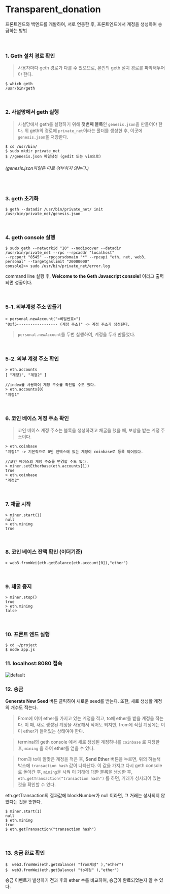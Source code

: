 # Transparent_donation
프론트엔드와 백엔드를 개발하여, 서로 연동한 후, 프론트엔드에서 계정을 생성하여 송금하는 방법
<br><br><br>
### 1. Geth 설치 경로 확인
> 사용자마다 geth 경로가 다를 수 있으므로, 본인의 geth 설치 경로를 파악해두어야 한다.
    
    $ which geth
    /usr/bin/geth

<br>

### 2. 사설망에서 geth 실행
> 사설망에서 geth를 실행하기 위해 **첫번째 블록**인 `genesis.json`을 만들어야 한다.
  위 geth의 경로에 `private_net`이라는 폴더를 생성한 후, 이곳에 `genesis.json`을 저장한다.

    $ cd /usr/bin/
    $ sudo mkdir private_net
    $ //genesis.json 파일생성 (gedit 또는 vim으로)

###### (genesis.json파일은 따로 첨부하지 않는다.)

<br>

### 3. geth 초기화
    
    $ geth --datadir /usr/bin/private_net/ init /usr/bin/private_net/genesis.json
    
<br>

### 4. geth console 실행

    $ sudo geth --networkid "10" --nodiscover --datadir /usr/bin/private_net --rpc --rpcaddr "localhost" 
    --rpcport "8545" --rpccorsdomain "*" --rpcapi "eth, net, web3, personal" --targetgaslimit "20000000"
    console2>> sudo /usr/bin/private_net/error.log
    
command line 실행 후, **Welcome to the Geth Javascript console!** 이라고 출력되면 성공이다.

<br>

### 5-1. 외부계정 주소 만들기

    > personal.newAccount("<비밀번호>")
    "0xf5------------------ (계정 주소)" -> 계정 주소가 생성된다.

> `personal.newAccount`를 두번 실행하여, 계정을 두개 만들었다.

<br>

### 5-2. 외부 계정 주소 확인

    > eth.accounts
    [ "계정1", "계정2" ]
    
    //index를 사용하여 계정 주소를 확인할 수도 있다.
    > eth.accounts[0]
    "계정1"
 
<br>

### 6. 코인 베이스 계정 주소 확인
> 코인 베이스 계정 주소는 블록을 생성하려고 채굴을 했을 때, 보상을 받는 계정 주소이다.

    > eth.coinbase
    "계정1" -> 기본적으로 0번 인덱스에 있는 계정이 coinbase로 등록 되어있다.
    
    //코인 베이스의 계정 주소를 변경할 수도 있다.
    > miner.setEtherbase(eth.accounts[1])
    true
    > eth.coinbase
    "계정2"

<br>

### 7. 채굴 시작

    > miner.start(1)
    null
    > eth.mining
    true

<br>

### 8. 코인 베이스 잔액 확인 (이더기준)

    > web3.fromWei(eth.getBalance(eth.account[0]),"ether")
    
<br>

### 9. 채굴 중지

    > miner.stop()
    true
    > eth.mining
    false
    
<br>

### 10. 프론트 엔드 실행

    $ cd ~/project
    $ node app.js

### 11. localhost:8080 접속
![default](https://user-images.githubusercontent.com/19389288/48009120-5b50d680-e15e-11e8-851f-b455a4df46a3.PNG)

### 12. 송금
**Generate New Seed** 버튼 클릭하여 새로운 seed를 받는다. 또한, 새로 생성할 계정의 개수도 적는다.

> From에 이미 ether를 가지고 있는 계정을 적고, to에 ether를 받을 계정을 적는다. 
이 때, 새로 생성된 계정을 사용해서 적어도 되지만, from에 적힐 계정에는 이미 ether가 들어있는 상태여야 한다.

> terminal의 geth console 에서 새로 생성된 계정하나를 `coinbase` 로 지정한 후, `mining` 을 하여 ether를 얻을 수 있다.

> from과 to에 알맞은 계정을 적은 후, **Send Ether** 버튼을 누르면, 
위의 하늘색 박스에 `transaction hash` 값이 나타난다. 이 값을 가지고 다시 geth console로 돌아간 후,
`mining`을 시켜 이 거래에 대한 블록을 생성한 후, `eth.getTransaction("transaction hash")` 를 하면, 거래가 성사되어 있는 것을 확인할 수 있다.

eth.getTransaction의 결과값에 blockNumber가 null 이라면, 그 거래는 성사되지 않았다는 것을 뜻한다.

    $ miner.start(1)
    null
    $ eth.mining
    true
    $ eth.getTransaction("transaction hash")

<br>

### 13. 송금 완료 확인

    $  web3.fromWei(eth.getBalance( "from계정" ),"ether")
    $  web3.fromWei(eth.getBalance( "to계정" ),"ether")
    
송금 이벤트가 발생하기 전과 후의 ether 수를 비교하여, 송금이 완료되었는지 알 수 있다.


    

